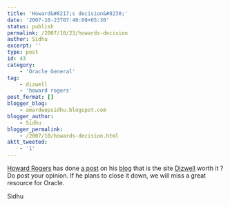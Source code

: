 ```yaml
---
title: 'Howard&#8217;s decision&#8230;'
date: '2007-10-23T07:40:00+05:30'
status: publish
permalink: /2007/10/23/howards-decision
author: Sidhu
excerpt: ''
type: post
id: 43
category:
    - 'Oracle General'
tag:
    - dizwell
    - 'howard rogers'
post_format: []
blogger_blog:
    - amardeepsidhu.blogspot.com
blogger_author:
    - Sidhu
blogger_permalink:
    - /2007/10/howards-decision.html
aktt_tweeted:
    - '1'
---
```

[Howard Rogers](http://www.dizwell.com/) has done [a post](http://www.dizwell.com/prod/node/1058) on his [blog](http://www.dizwell.com/prod/blog) that is the site [Dizwell](http://www.dizwell.com/) worth it ? Do post your opinion. If he plans to close it down, we will miss a great resource for Oracle.

Sidhu